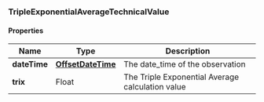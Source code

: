
[//]: # (CLASS:TripleExponentialAverageTechnicalValue)

[//]: # (KIND:object)

### TripleExponentialAverageTechnicalValue

#### Properties

[//]: # (START_DEFINITION)

Name | Type | Description
------------ | ------------- | -------------
**dateTime** | [**OffsetDateTime**](OffsetDateTime.md) | The date_time of the observation &nbsp;
**trix** | Float | The Triple Exponential Average calculation value &nbsp;

[//]: # (END_DEFINITION)


[//]: # (CONTAINED_CLASS:OffsetDateTime)





